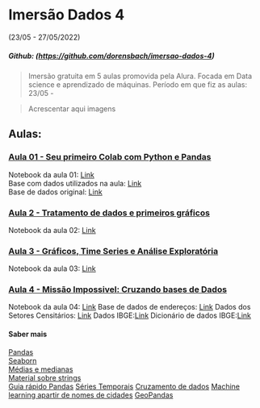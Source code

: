 # Imersão Dados 4
(23/05 - 27/05/2022)
##### Github: (https://github.com/dorensbach/imersao-dados-4)

>Imersão gratuita em 5 aulas promovida pela Alura.
Focada em Data science e aprendizado de máquinas.
Período em que fiz as aulas: 23/05 -

>Acrescentar aqui imagens


## Aulas:
### [Aula 01 - Seu primeiro Colab com Python e Pandas](https://www.alura.com.br/imersao-dados-4/aula01-colab-python-pandas)
Notebook da aula 01: [Link](https://colab.research.google.com/drive/1moSUZcAzuPJvPWI2g7Bzjl0i1kp98Leh?usp=sharing)\
Base com dados utilizados na aula: [Link](https://gist.githubusercontent.com/tgcsantos/3bdb29eba6ce391e90df2b72205ba891/raw/22fa920e80c9fa209a9fccc8b52d74cc95d1599b/dados_imoveis.csv)\
Base de dados original: [Link](https://www.kaggle.com/datasets/kaggleshashankk/house-price-data-of-sao-paulo)

### [Aula 2 - Tratamento de dados e primeiros gráficos](https://www.alura.com.br/imersao-dados-4/aula02-tratamento-dados-primeiros-graficos)
Notebook da aula 02: [Link](https://colab.research.google.com/drive/1tMp3O7ZKEeNft3s1zIxWyDplqNJo15Yt?usp=sharing)

### [Aula 3 - Gráficos, Time Series e Análise Exploratória](https://www.alura.com.br/imersao-dados-4/aula03-graficos-time-series-analise-exploratoria)
Notebook da aula 03: [Link](https://colab.research.google.com/drive/1k11K_yHxYW9y0jKD3AhmQvwDBnkFowM5?usp=sharing)

### [Aula 4 - Missão Impossivel: Cruzando bases de Dados](https://www.alura.com.br/imersao-dados-4/aula04-cruzando-bases-dados)
Notebook da aula 04: [Link](https://colab.research.google.com/drive/1WzaYKTJuVoQ1_WeVdBwKsmkCV9PU7IGD?usp=sharing)
Base de dados de endereços: [Link](https://drive.google.com/file/d/1u2qPFtYaE4of3Vb3d7yQEVEbS5FdQ_FP/view?usp=sharing)
Dados dos Setores Censitários: [Link](https://drive.google.com/drive/folders/1CycoanzYN2oxKHPO6zxvIQ6Og1LBcujv?usp=sharing)
Dados IBGE:[Link](https://gist.githubusercontent.com/tgcsantos/85f8c7b0a2edbc3e27fcad619b37d886/raw/a4954781e6bca9cb804062a3eea0b3b84679daf4/Basico_SP1.csv)
Dicionário de dados IBGE:[Link](https://drive.google.com/file/d/1WVTqfKtHOOk5X1AWaSOn6NLaO7cix2m4/view?usp=sharing)

#### Saber mais
[Pandas](https://pandas.pydata.org/)\
[Seaborn](https://seaborn.pydata.org/)\
[Médias e medianas](https://www.alura.com.br/artigos/media-ou-mediana-entendendo-cada-uma)\
[Material sobre strings](https://panda.ime.usp.br/pensepy/static/pensepy/08-Strings/strings.html)\
[Guia rápido Pandas](https://pandas.pydata.org/Pandas_Cheat_Sheet.pdf)
[Séries Temporais](https://www.alura.com.br/artigos/series-temporais-e-suas-aplicacoes)
[Cruzamento de dados](https://medium.com/creditas-tech/incrementando-dados-geogr%C3%A1ficos-com-o-censo-nacional-do-ibge-54d342c4bdcf)
[Machine learning apartir de nomes de cidades](https://medium.com/creditas-tech/criando-features-de-machine-learning-a-partir-de-nomes-de-cidades-7149fae7778e)
[GeoPandas](https://geopandas.org/en/stable/)

